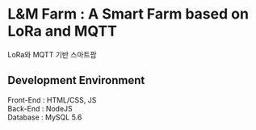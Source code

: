 # L&M Farm : A Smart Farm based on LoRa and MQTT
LoRa와 MQTT 기반 스마트팜

## Development Environment
Front-End : HTML/CSS, JS <br>
Back-End : NodeJS <br> 
Database : MySQL 5.6 <br>
